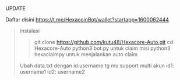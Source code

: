 UPDATE


Daftar disini https://t.me/HexacoinBot/wallet?startapp=1600062444

>instalasi
>> git clone https://github.com/kutu48/Hexacore-Auto.git
>> cd Hexacore-Auto
>> python3 bot.py untuk claim misi
>> python3 hexaclaimpy untuk menjalankan auto claim
>>
>Ubah data.txt dengan id:username tg mu
>support multi akun
>id1: username1
>id2: username2
